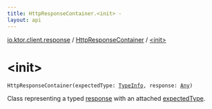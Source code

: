 ```yaml
---
title: HttpResponseContainer.<init> - 
layout: api
---
```


<div class='api-docs-breadcrumbs'><a href="../index.html">io.ktor.client.response</a> / <a href="index.html">HttpResponseContainer</a> / <a href="./-init-.html">&lt;init&gt;</a></div>

# &lt;init&gt;

<div class="signature"><code><span class="identifier">HttpResponseContainer</span><span class="symbol">(</span><span class="parameterName" id="io.ktor.client.response.HttpResponseContainer$<init>(io.ktor.client.call.TypeInfo, kotlin.Any)/expectedType">expectedType</span><span class="symbol">:</span>&nbsp;<a href="../../io.ktor.client.call/-type-info/index.html"><span class="identifier">TypeInfo</span></a><span class="symbol">, </span><span class="parameterName" id="io.ktor.client.response.HttpResponseContainer$<init>(io.ktor.client.call.TypeInfo, kotlin.Any)/response">response</span><span class="symbol">:</span>&nbsp;<a href="https://kotlinlang.org/api/latest/jvm/stdlib/kotlin/-any/index.html"><span class="identifier">Any</span></a><span class="symbol">)</span></code></div>

Class representing a typed <a href="-init-.html#io.ktor.client.response.HttpResponseContainer$<init>(io.ktor.client.call.TypeInfo, kotlin.Any)/response">response</a> with an attached <a href="-init-.html#io.ktor.client.response.HttpResponseContainer$<init>(io.ktor.client.call.TypeInfo, kotlin.Any)/expectedType">expectedType</a>.

